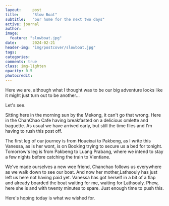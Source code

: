 ```yaml
---
layout:     post
title:      "Slow Boat"
subtitle:   "our home for the next two days"
active: journal
author: 
image:
  feature: "slowboat.jpg"
date:       2024-02-21
header-img: "img/postcover/slowboat.jpg"
tags: 
categories: 
comments: true
class: img-lighten 
opacity: 0.5
photocredit:
---
```


Here we are, although what I thought was to be our big adventure looks like it might just turn out to be another...

Let's see.

Sitting here in the morning sun by the Mekong, it can't go that wrong. Here in the ChanChao Cafe having breakfasted on a  delicious omlette and baguette. As usual we have arrived early, but still the time flies and I'm having to rush this post off.

The first leg of our journey is from Houeixai to Pakbeng, as I write this Vanessa, as is her wont, is on Booking trying to secure us a bed for tonight. Tomorrow's leg is from Pakbeng to Luang Prabang, where we intend to stay a few nights before catching the train to Vientiane.

We've made ourselves a new wee friend, Chanchao follows us everywhere as we walk down to see our boat. And now her mother,Lathsouly has just left us here not having paid yet. Vanessa has got herself in a bit of a flap and already boarded the boat waiting for me, waiting for Lathsouly. Phew, here she is and with twenty minutes to spare. Just enough time to push this.

Here's hoping today is what we wished for.








